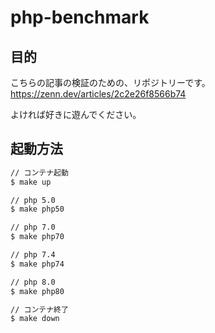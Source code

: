 # php-benchmark

## 目的
こちらの記事の検証のための、リポジトリーです。
https://zenn.dev/articles/2c2e26f8566b74

よければ好きに遊んでください。

## 起動方法
```sh
// コンテナ起動
$ make up

// php 5.0
$ make php50

// php 7.0
$ make php70

// php 7.4
$ make php74

// php 8.0
$ make php80

// コンテナ終了
$ make down
```
